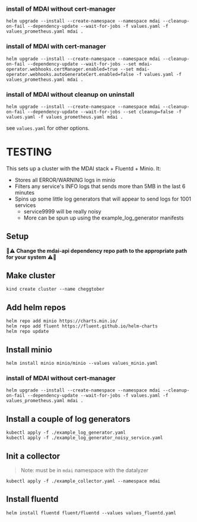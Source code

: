 ### install of MDAI without cert-manager

    helm upgrade --install --create-namespace --namespace mdai --cleanup-on-fail --dependency-update --wait-for-jobs -f values.yaml -f values_prometheus.yaml mdai .

### install of MDAI with cert-manager

    helm upgrade --install --create-namespace --namespace mdai --cleanup-on-fail --dependency-update --wait-for-jobs --set mdai-operator.webhooks.certManager.enabled=true --set mdai-operator.webhooks.autoGenerateCert.enabled=false -f values.yaml -f values_prometheus.yaml mdai .

### install of MDAI without cleanup on uninstall

    helm upgrade --install --create-namespace --namespace mdai --cleanup-on-fail --dependency-update --wait-for-jobs --set cleanup=false -f values.yaml -f values_prometheus.yaml mdai .

see `values.yaml` for other options.

# TESTING

This sets up a cluster with the MDAI stack + Fluentd + Minio. It:

- Stores all ERROR/WARNING logs in minio
- Filters any service's INFO logs that sends more than 5MB in the last 6 minutes
- Spins up some little log generators that will appear to send logs for 1001 services
  - service9999 will be really noisy
  - More can be spun up using the example_log_generator manifests

## Setup

🚧⚠️ **Change the mdai-api dependency repo path to the appropriate path for your system** ⚠️🚧

## Make cluster

    kind create cluster --name cheggtober

## Add helm repos

    helm repo add minio https://charts.min.io/
    helm repo add fluent https://fluent.github.io/helm-charts
    helm repo update

## Install minio

    helm install minio minio/minio --values values_minio.yaml

### install of MDAI without cert-manager

    helm upgrade --install --create-namespace --namespace mdai --cleanup-on-fail --dependency-update --wait-for-jobs -f values.yaml -f values_prometheus.yaml mdai .

## Install a couple of log generators

    kubectl apply -f ./example_log_generator.yaml
    kubectl apply -f ./example_log_generator_noisy_service.yaml

## Init a collector

> Note: must be in `mdai` namespace with the datalyzer

    kubectl apply -f ./example_collector.yaml --namespace mdai

## Install fluentd

    helm install fluentd fluent/fluentd --values values_fluentd.yaml

